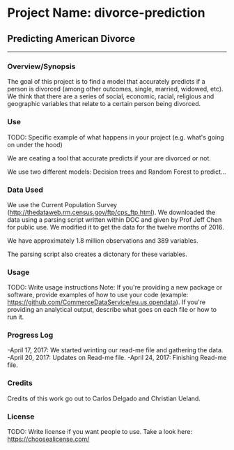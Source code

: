 # Project Name: divorce-prediction
## Predicting American Divorce
___

### Overview/Synopsis

The goal of this project is to find a model that accurately predicts if a person is divorced (among other outcomes, single, married, widowed, etc). We think that there are a series of social, economic, racial, religious and geographic variables that relate to a certain person being divorced.


### Use
TODO: Specific example of what happens in your project (e.g. what's going on under the hood)

We are ceating a tool that accurate predicts if your are divorced or not.

We use two different models: Decision trees and Random Forest to predict...


### Data Used

We use the Current Population Survey (http://thedataweb.rm.census.gov/ftp/cps_ftp.html). We downloaded the data using a parsing script written within DOC and given by Prof Jeff Chen for public use. We modified it to get the data for the twelve months of 2016.

We have approximately 1.8 million observations and 389 variables.

The parsing script also creates a dictonary for these variables.

### Usage
TODO: Write usage instructions 
Note: If you're providing a new package or software, provide examples of how to use your code (example: https://github.com/CommerceDataService/eu.us.opendata). If you're providing an analytical output, describe what goes on each file or how to run it.


### Progress Log
-April 17, 2017: We started wrinting our read-me file and gathering the data.
-April 20, 2017: Updates on Read-me file.
-April 24, 2017: Finishing Read-me file.

### Credits

Credits of this work go out to Carlos Delgado and Christian Ueland.

### License

TODO: Write license if you want people to use. Take a look here:  https://choosealicense.com/
